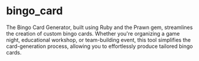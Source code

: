 # bingo_card
The Bingo Card Generator, built using Ruby and the Prawn gem, streamlines the creation of custom bingo cards. Whether you're organizing a game night, educational workshop, or team-building event, this tool simplifies the card-generation process, allowing you to effortlessly produce tailored bingo cards.
